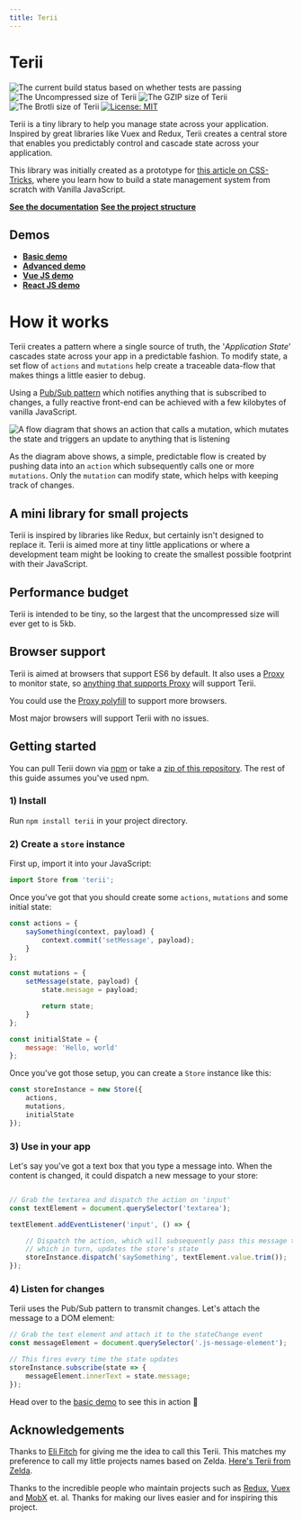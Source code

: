 ```yaml
---
title: Terii
---
```

# Terii

![The current build status based on whether tests are passing](https://api.travis-ci.org/hankchizljaw/terii.svg?branch=master)
![The Uncompressed size of Terii](http://img.badgesize.io/https://unpkg.com/terii?label=Uncompressed%20Size)
![The GZIP size of Terii](http://img.badgesize.io/https://unpkg.com/terii?compression=gzip&label=GZIP%20Size)
![The Brotli size of Terii](http://img.badgesize.io/https://unpkg.com/terii?compression=brotli&label=Brotli%20Size)
[![License: MIT](https://img.shields.io/badge/License-MIT-blue.svg)](https://opensource.org/licenses/MIT)

Terii is a tiny library to help you manage state across your application. Inspired by great libraries like Vuex and Redux, Terii creates a central store that enables you predictably control and cascade state across your application.

This library was initially created as a prototype for [this article on CSS-Tricks](https://css-tricks.com/build-a-state-management-system-with-vanilla-javascript/), where you learn how to build a state management system from scratch with Vanilla JavaScript.

[**See the documentation**](https://terii.hankchizljaw.io)
[**See the project structure**](https://terii-structure.hankchizljaw.io)

## Demos
- [**Basic demo**](https://terii-basic-demo.hankchizljaw.io/) 
- [**Advanced demo**](https://terii-advanced-demo.hankchizljaw.io/) 
- [**Vue JS demo**](https://terii-vue-demo.hankchizljaw.io/) 
- [**React JS demo**](https://terii-react-demo.hankchizljaw.io/) 

# How it works

Terii creates a pattern where a single source of truth, the '*Application State*' cascades state across your app in a predictable fashion. To modify state, a set flow of `actions` and `mutations` help create a traceable data-flow that makes things a little easier to debug. 

Using a [Pub/Sub pattern](https://en.wikipedia.org/wiki/Publish%E2%80%93subscribe_pattern) which notifies anything that is subscribed to changes, a fully reactive front-end can be achieved with a few kilobytes of vanilla JavaScript.

![A flow diagram that shows an action that calls a mutation, which mutates the state and triggers an update to anything that is listening](https://s3-us-west-2.amazonaws.com/s.cdpn.io/174183/terii-flow-diagram.png)

As the diagram above shows, a simple, predictable flow is created by pushing data into an `action` which subsequently calls one or more `mutations`. Only the `mutation` can modify state, which helps with keeping track of changes.

## A mini library for small projects

Terii is inspired by libraries like Redux, but certainly isn't designed to replace it. Terii is aimed more at tiny little applications or where a development team might be looking to create the smallest possible footprint with their JavaScript.

## Performance budget

Terii is intended to be tiny, so the largest that the uncompressed size will ever get to is 5kb.

## Browser support

Terii is aimed at browsers that support ES6 by default. It also uses a [Proxy](https://developer.mozilla.org/en-US/docs/Web/JavaScript/Reference/Global_Objects/Proxy) to monitor state, so [anything that supports Proxy](https://caniuse.com/#feat=proxy) will support Terii.

You could use the [Proxy polyfill](https://github.com/GoogleChrome/proxy-polyfill) to support more browsers.

Most major browsers will support Terii with no issues. 

## Getting started

You can pull Terii down via [npm](http://npmjs.com) or take a [zip of this repository](https://github.com/hankchizljaw/terii/archive/master.zip). The rest of this guide assumes you've used npm.

### 1) Install

Run `npm install terii` in your project directory.



### 2) Create a `store` instance

First up, import it into your JavaScript:

```JavaScript
import Store from 'terii';
```



Once you've got that you should create some `actions`, `mutations` and some initial state:

```javascript
const actions = {
    saySomething(context, payload) {
        context.commit('setMessage', payload);
    }
};

const mutations = {
    setMessage(state, payload) {
        state.message = payload;

        return state;
    }
};

const initialState = {
    message: 'Hello, world'
};
```

Once you've got those setup, you can create a `Store` instance like this:

```javascript
const storeInstance = new Store({
    actions,
    mutations,
    initialState
});
```

### 3) Use in your app

Let's say you've got a text box that you type a message into. When the content is changed, it could dispatch a new message to your store:

```javascript

// Grab the textarea and dispatch the action on 'input'
const textElement = document.querySelector('textarea');

textElement.addEventListener('input', () => {

    // Dispatch the action, which will subsequently pass this message to the mutation
    // which in turn, updates the store's state
    storeInstance.dispatch('saySomething', textElement.value.trim());
});
```

### 4) Listen for changes

Terii uses the Pub/Sub pattern to transmit changes. Let's attach the message to a DOM element:

```javascript
// Grab the text element and attach it to the stateChange event
const messageElement = document.querySelector('.js-message-element');

// This fires every time the state updates
storeInstance.subscribe(state => {
    messageElement.innerText = state.message;
});
```

Head over to the [basic demo](https://terii-basic-demo.hankchizljaw.io/) to see this in action 🚀

## Acknowledgements 

Thanks to [Eli Fitch](https://twitter.com/EliFitch/) for giving me the idea to call this Terii. This matches my preference to call my little projects names based on Zelda. [Here's Terii from Zelda](https://zelda.gamepedia.com/Terii).

Thanks to the incredible people who maintain projects such as [Redux](http://redux.js.org), [Vuex](http://vuex.vuejs.org) and [MobX](http://mobx.js.org) et. al. Thanks for making our lives easier and for inspiring this project.
